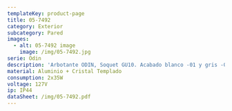 ```yaml
---
templateKey: product-page
title: 05-7492
category: Exterior
subcategory: Pared
images:
  - alt: 05-7492 image
    image: /img/05-7492.jpg
serie: Odin
description: 'Arbotante ODIN, Soquet GU10. Acabado blanco -01 y gris -03.'
material: Aluminio + Cristal Templado
consumption: 2x35W
voltage: 127V
ip: IP44
dataSheet: /img/05-7492.pdf
---
```


